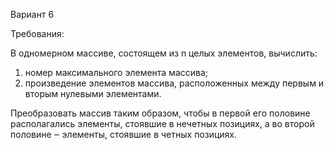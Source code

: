 Вариант 6

Требования:

В одномерном массиве, состоящем из n целых элементов, вычислить:
1. номер максимального элемента массива;
2. произведение элементов массива, расположенных между первым и вторым нулевыми
элементами.

Преобразовать массив таким образом, чтобы в первой его половине располагались элементы,
стоявшие в нечетных позициях, а во второй половине ‒ элементы, стоявшие в четных позициях.
